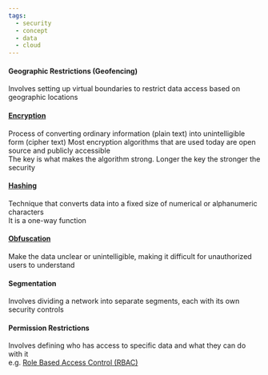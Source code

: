 ```yaml
---
tags:
  - security
  - concept
  - data
  - cloud
---
```


#### Geographic Restrictions (Geofencing)
Involves setting up virtual boundaries to restrict data access based on geographic locations

#### [Encryption](../Cryptography/Encryption.md)
Process of converting ordinary information (plain text) into unintelligible form (cipher text) 
Most encryption algorithms that are used today are open source and publicly accessible  
The key is what makes the algorithm strong. Longer the key the stronger the security  

#### [Hashing](../Cryptography/Hashing.md)
Technique that converts data into a fixed size of numerical or alphanumeric characters  
It is a one-way function

#### [Obfuscation](../Cryptography/Obfuscation.md)
Make the data unclear or unintelligible, making it difficult for unauthorized users to understand

#### Segmentation
Involves dividing a network into separate segments, each with its own security controls

#### Permission Restrictions
Involves defining who has access to specific data and what they can do with it  
e.g. [Role Based Access Control (RBAC)](../../Cloud%20Service%20Providers/Azure/Azure%20Security%20Services/Role%20Based%20Access%20Control%20(RBAC).md)